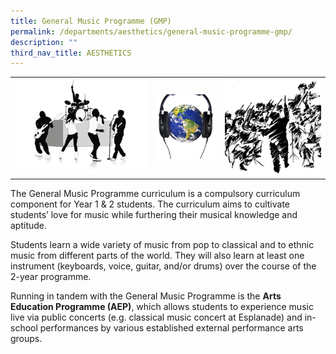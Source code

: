 ```yaml
---
title: General Music Programme (GMP)
permalink: /departments/aesthetics/general-music-programme-gmp/
description: ""
third_nav_title: AESTHETICS
---
```

|   |   |   |
|---|---|---|
| ![](/images/Our%20Departments/general_clip_image006.png)  |  ![](/images/Our%20Departments/general_clip_image004-144x150.png) |  ![](/images/Our%20Departments/general_clip_image002.png) |

The General Music Programme curriculum is a compulsory curriculum component for Year 1 & 2 students. The curriculum aims to cultivate students’ love for music while furthering their musical knowledge and aptitude.

Students learn a wide variety of music from pop to classical and to ethnic music from different parts of the world. They will also learn at least one instrument (keyboards, voice, guitar, and/or drums) over the course of the 2-year programme.

Running in tandem with the General Music Programme is the **Arts Education Programme (AEP)**, which allows students to experience music live via public concerts (e.g. classical music concert at Esplanade) and in-school performances by various established external performance arts groups.